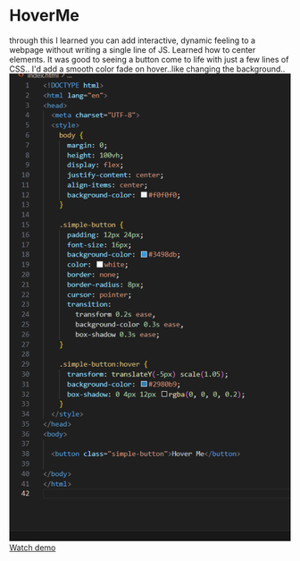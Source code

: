 # HoverMe
through this I learned you can add interactive, dynamic feeling to a webpage without writing a single line of JS.
Learned how to center elements.
It was good to seeing a button come to life with just a few lines of CSS..
I'd add a smooth color fade on hover..like changing the background..
![code ss](code.png)
[Watch demo](demo.mp4)